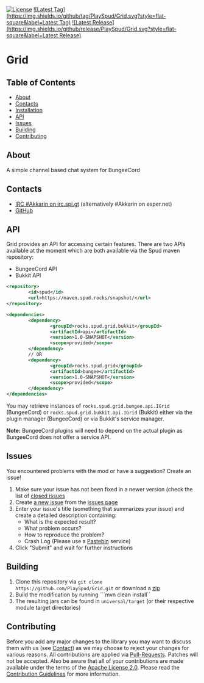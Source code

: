 [![License](https://img.shields.io/github/license/PlaySpud/Grid.svg?style=flat-square)](https://www.apache.org/licenses/LICENSE-2.0.txt)
[![Latest Tag](https://img.shields.io/github/tag/PlaySpud/Grid.svg?style=flat-square&label=Latest Tag)](https://github.com/PlaySpud/Grid/tags)
[![Latest Release](https://img.shields.io/github/release/PlaySpud/Grid.svg?style=flat-square&label=Latest Release)](https://github.com/PlaySpud/Grid/releases)

Grid
====
Table of Contents
-----------------
* [About](#about)
* [Contacts](#contacts)
* [Installation](INSTALLING)
* [API](#api)
* [Issues](#issues)
* [Building](#building)
* [Contributing](#contributing)

About
-----

A simple channel based chat system for BungeeCord

Contacts
--------

* [IRC #Akkarin on irc.spi.gt](http://irc.spi.gt/iris/?nick=Guest....&channels=Akkarin&prompt=1) (alternatively #Akkarin on esper.net)
* [GitHub](https://github.com/PlaySpud/Grid)

API
-----

Grid provides an API for accessing certain features. There are two APIs available at the moment which are both available
via the Spud maven repository:
* BungeeCord API
* Bukkit API

```xml
<repository>
        <id>spud</id>
        <url>https://maven.spud.rocks/snapshot/</url>
</repository>

<dependencies>
        <dependency>
                <groupId>rocks.spud.grid.bukkit</groupId>
                <artifactId>api</artifactId>
                <version>1.0-SNAPSHOT</version>
                <scope>provided</scope>
        </dependency>
        // OR
        <dependency>
                <groupId>rocks.spud.grid</groupId>
                <artifactId>bungee</artifactId>
                <version>1.0-SNAPSHOT</version>
                <scope>provided</scope>
        </dependency>
</dependencies>
```

You may retrieve instances of ```rocks.spud.grid.bungee.api.IGrid``` (BungeeCord) or ```rocks.spud.grid.bukkit.api.IGrid```
(Bukkit) either via the plugin manager (BungeeCord) or via Bukkit's service manager.

**Note:** BungeeCord plugins will need to depend on the actual plugin as BungeeCord does not offer a service API.

Issues
------

You encountered problems with the mod or have a suggestion? Create an issue!

1. Make sure your issue has not been fixed in a newer version (check the list of [closed issues](https://github.com/PlaySpud/Grid/issues?q=is%3Aissue+is%3Aclosed)
1. Create [a new issue](https://github.com/LordAkkarin/bukkit-plugin-annotations/issues/new) from the [issues page](https://github.com/PlaySpud/Grid/issues)
1. Enter your issue's title (something that summarizes your issue) and create a detailed description containing:
   - What is the expected result?
   - What problem occurs?
   - How to reproduce the problem?
   - Crash Log (Please use a [Pastebin](http://www.pastebin.com) service)
1. Click "Submit" and wait for further instructions

Building
--------

1. Clone this repository via ```git clone https://github.com/PlaySpud/Grid.git``` or download a [zip](https://github.com/PlaySpud/Grid/archive/master.zip)
1. Build the modification by running ```mvn clean install``
1. The resulting jars can be found in ```universal/target``` (or their respective module target directories)

Contributing
------------

Before you add any major changes to the library you may want to discuss them with us (see [Contact](#contact)) as
we may choose to reject your changes for various reasons. All contributions are applied via [Pull-Requests](https://help.github.com/articles/creating-a-pull-request).
Patches will not be accepted. Also be aware that all of your contributions are made available under the terms of the
[Apache License 2.0](https://www.apache.org/licenses/LICENSE-2.0.txt). Please read the [Contribution Guidelines](CONTRIBUTING.md)
for more information.
